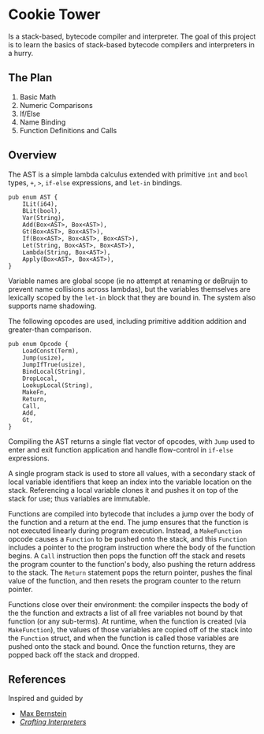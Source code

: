 # Cookie Tower

Is a stack-based, bytecode compiler and interpreter. The goal of this project is
to learn the basics of stack-based bytecode compilers and interpreters in a
hurry.

## The Plan

1. Basic Math
2. Numeric Comparisons
3. If/Else
4. Name Binding
5. Function Definitions and Calls

## Overview

The AST is a simple lambda calculus extended with primitive `int` and `bool`
types, `+`, `>`, `if-else` expressions, and `let-in` bindings.

```
pub enum AST {
    ILit(i64),
    BLit(bool),
    Var(String),
    Add(Box<AST>, Box<AST>),
    Gt(Box<AST>, Box<AST>),
    If(Box<AST>, Box<AST>, Box<AST>),
    Let(String, Box<AST>, Box<AST>),
    Lambda(String, Box<AST>),
    Apply(Box<AST>, Box<AST>),
}
```

Variable names are global scope (ie no attempt at renaming or deBruijn to
prevent name collisions across lambdas), but the variables themselves are
lexically scoped by the `let-in` block that they are bound in. The system also
supports name shadowing.

The following opcodes are used, including primitive addition addition and
greater-than comparison.

```
pub enum Opcode {
    LoadConst(Term),
    Jump(usize),
    JumpIfTrue(usize),
    BindLocal(String),
    DropLocal,
    LookupLocal(String),
    MakeFn,
    Return,
    Call,
    Add,
    Gt,
}
```

Compiling the AST returns a single flat vector of opcodes, with `Jump` used to
enter and exit function application and handle flow-control in `if-else`
expressions.

A single program stack is used to store all values, with a secondary stack of
local variable identifiers that keep an index into the variable location on the
stack. Referencing a local variable clones it and pushes it on top of the stack
for use; thus variables are immutable.

Functions are compiled into bytecode that includes a jump over the body of the
function and a return at the end. The jump ensures that the function is not
executed linearly during program execution. Instead, a `MakeFunction` opcode
causes a `Function` to be pushed onto the stack, and this `Function` includes a
pointer to the program instruction where the body of the function begins. A
`Call` instruction then pops the function off the stack and resets the program
counter to the function's body, also pushing the return address to the stack.
The `Return` statement pops the return pointer, pushes the final value of the
function, and then resets the program counter to the return pointer.

Functions close over their environment: the compiler inspects the body of the
the function and extracts a list of all free variables not bound by that
function (or any sub-terms). At runtime, when the function is created (via `MakeFunction`),
the values of those variables are copied off of the stack into the `Function`
struct, and when the function is called those variables are pushed onto the
stack and bound. Once the function returns, they are popped back off the stack
and dropped.

## References

Inspired and guided by

+ [Max Bernstein](https://bernsteinbear.com/blog/bytecode-interpreters/)
+ [_Crafting Interpreters_](https://craftinginterpreters.com)

